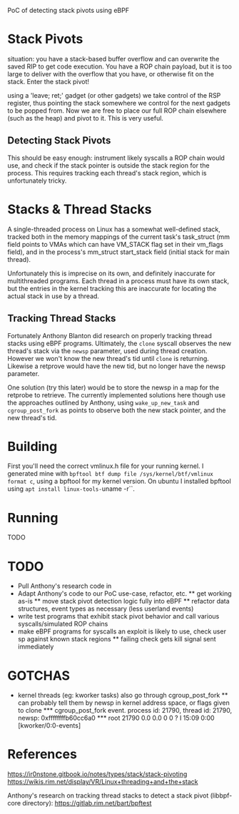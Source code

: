 PoC of detecting stack pivots using eBPF

# Stack Pivots

situation: you have a stack-based buffer overflow and can overwrite the
saved RIP to get code execution. You have a ROP chain payload, but it
is too large to deliver with the overflow that you have, or otherwise fit
on the stack. Enter the stack pivot!

using a 'leave; ret;' gadget (or other gadgets) we take control of the RSP
register, thus pointing the stack somewhere we control for the next gadgets to
be popped from. Now we are free to place our full ROP chain elsewhere (such as
the heap) and pivot to it. This is very useful.

## Detecting Stack Pivots

This should be easy enough: instrument likely syscalls a ROP chain would use,
and check if the stack pointer is outside the stack region for the process.
This requires tracking each thread's stack region, which is unfortunately tricky.

# Stacks & Thread Stacks

A single-threaded process on Linux has a somewhat well-defined stack, tracked
both in the memory mappings of the current task's task_struct (mm field points to
VMAs which can have VM_STACK flag set in their vm_flags field), and in the
process's mm_struct start_stack field (initial stack for main thread).

Unfortunately this is imprecise on its own, and definitely inaccurate for
multithreaded programs. Each thread in a process must have its own stack,
but the entries in the kernel tracking this are inaccurate for locating
the actual stack in use by a thread.

## Tracking Thread Stacks

Fortunately Anthony Blanton did research on properly tracking thread stacks
using eBPF programs. Ultimately, the `clone` syscall observes the new thread's
stack via the `newsp` parameter, used during thread creation. However we won't
know the new thread's tid until `clone` is returning. Likewise a retprove would
have the new tid, but no longer have the newsp parameter.

One solution (try this later) would be to store the newsp in a map for the retprobe
to retrieve. The currently implemented solutions here though use the approaches
outlined by Anthony, using `wake_up_new_task` and `cgroup_post_fork` as points
to observe both the new stack pointer, and the new thread's tid.

# Building

First you'll need the correct vmlinux.h file for your running kernel. I
generated mine with `bpftool btf dump file /sys/kernel/btf/vmlinux format c`,
using a bpftool for my kernel version. On ubuntu I installed bpftool using 
`apt install linux-tools-`uname -r``.

# Running

TODO

# TODO

* Pull Anthony's research code in
* Adapt Anthony's code to our PoC use-case, refactor, etc.
** get working as-is
** move stack pivot detection logic fully into eBPF
** refactor data structures, event types as necessary (less userland events)
* write test programs that exhibit stack pivot behavior and call various syscalls/simulated ROP chains
* make eBPF programs for syscalls an exploit is likely to use, check user sp against known stack regions
** failing check gets kill signal sent immediately

# GOTCHAS

* kernel threads (eg: kworker tasks) also go through cgroup_post_fork
** can probably tell them by newsp in kernel address space, or flags given to clone
*** cgroup_post_fork event. process id: 21790, thread id: 21790, newsp: 0xffffffffb60cc6a0
*** root       21790  0.0  0.0      0     0 ?        I    15:09   0:00 [kworker/0:0-events]

# References

https://ir0nstone.gitbook.io/notes/types/stack/stack-pivoting
https://wikis.rim.net/display/VR/Linux+threading+and+the+stack

Anthony's research on tracking thread stacks to detect a stack pivot (libbpf-core directory):
https://gitlab.rim.net/bart/bpftest
